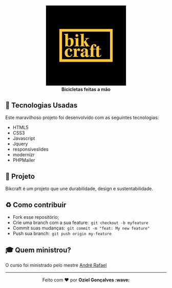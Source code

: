 <h4 align="center">
<img src="./img/og-image.png" width="250px" /><br>
 <b>Bicicletas feitas a mão</b>
</h4>

## :rocket: Tecnologias Usadas
Este maravilhoso projeto foi desenvolvido com as seguintes tecnologias:
* HTML5
* CSS3
* Javascript
* Jquery
* responsiveslides
* modernizr
* PHPMailer

## :muscle: Projeto
Bikcraft é um projeto que une durabilidade, design e sustentabilidade.

## :recycle: Como contribuir
* Fork esse repositório;
* Crie uma branch com a sua feature:` git checkout -b myfeature`
* Commit suas mudanças:` git commit -m "feat: My new feature"`
* Push sua branch:` git push origin my-feature`

## :mortar_board: Quem ministrou?
O curso foi ministrado pelo mestre [André Rafael](https://github.com/origamid)

---

<p align="center">Feito com ❤️ por <strong>Oziel Gonçalves :wave: </p>


